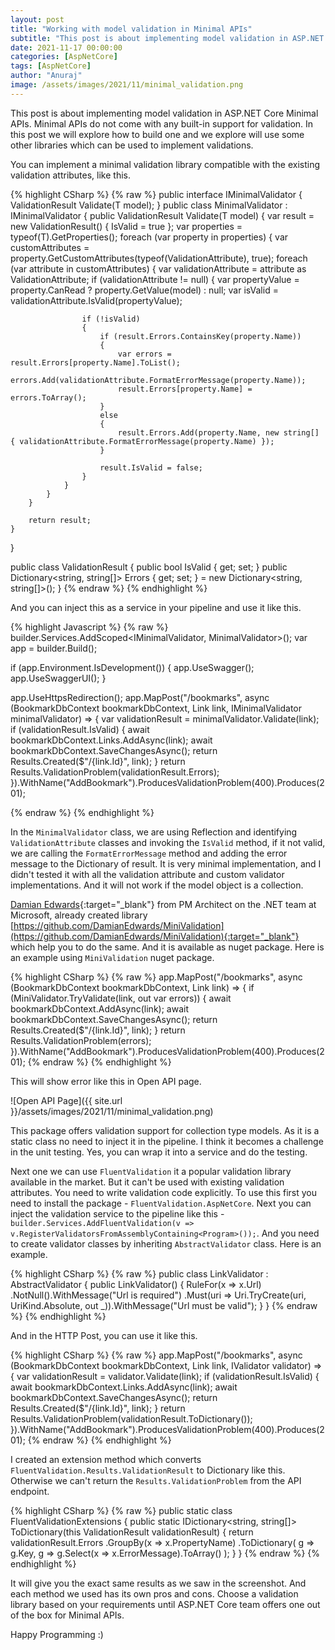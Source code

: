 ```yaml
---
layout: post
title: "Working with model validation in Minimal APIs"
subtitle: "This post is about implementing model validation in ASP.NET Core Minimal APIs. And we will explore how to build one and we explore will use some other libraries which can be used to implement validations."
date: 2021-11-17 00:00:00
categories: [AspNetCore]
tags: [AspNetCore]
author: "Anuraj"
image: /assets/images/2021/11/minimal_validation.png
---
```

This post is about implementing model validation in ASP.NET Core Minimal APIs. Minimal APIs do not come with any built-in support for validation. In this post we will explore how to build one and we explore will use some other libraries which can be used to implement validations.

You can implement a minimal validation library compatible with the existing validation attributes, like this.

{% highlight CSharp %}
{% raw %}
public interface IMinimalValidator
{
    ValidationResult Validate<T>(T model);
}
public class MinimalValidator : IMinimalValidator
{
    public ValidationResult Validate<T>(T model)
    {
        var result = new ValidationResult()
        {
            IsValid = true
        };
        var properties = typeof(T).GetProperties();
        foreach (var property in properties)
        {
            var customAttributes = property.GetCustomAttributes(typeof(ValidationAttribute), true);
            foreach (var attribute in customAttributes)
            {
                var validationAttribute = attribute as ValidationAttribute;
                if (validationAttribute != null)
                {
                    var propertyValue = property.CanRead ? property.GetValue(model) : null;
                    var isValid = validationAttribute.IsValid(propertyValue);
                    
                    if (!isValid)
                    {
                        if (result.Errors.ContainsKey(property.Name))
                        {
                            var errors = result.Errors[property.Name].ToList();
                            errors.Add(validationAttribute.FormatErrorMessage(property.Name));
                            result.Errors[property.Name] = errors.ToArray();
                        }
                        else
                        {
                            result.Errors.Add(property.Name, new string[] { validationAttribute.FormatErrorMessage(property.Name) });
                        }

                        result.IsValid = false;
                    }
                }
            }
        }

        return result;
    }
}

public class ValidationResult
{
    public bool IsValid { get; set; }
    public Dictionary<string, string[]> Errors { get; set; } = new Dictionary<string, string[]>();
}
{% endraw %}
{% endhighlight %}

And you can inject this as a service in your pipeline and use it like this.

{% highlight Javascript %}
{% raw %}
builder.Services.AddScoped<IMinimalValidator, MinimalValidator>();
var app = builder.Build();

if (app.Environment.IsDevelopment())
{
    app.UseSwagger();
    app.UseSwaggerUI();
}

app.UseHttpsRedirection();
app.MapPost("/bookmarks", async (BookmarkDbContext bookmarkDbContext, Link link, IMinimalValidator minimalValidator) =>
{
    var validationResult = minimalValidator.Validate(link);
    if (validationResult.IsValid)
    {
        await bookmarkDbContext.Links.AddAsync(link);
        await bookmarkDbContext.SaveChangesAsync();
        return Results.Created($"/{link.Id}", link);
    }
    return Results.ValidationProblem(validationResult.Errors);
}).WithName("AddBookmark").ProducesValidationProblem(400).Produces(201);

{% endraw %}
{% endhighlight %}

In the `MinimalValidator` class, we are using Reflection and identifying `ValidationAttribute` classes and invoking the `IsValid` method, if it not valid, we are calling the `FormatErrorMessage` method and adding the error message to the Dictionary of result. It is very minimal implementation, and I didn't tested it with all the validation attribute and custom validator implementations. And it will not work if the model object is a collection.

[Damian Edwards](https://twitter.com/DamianEdwards){:target="_blank"} from PM Architect on the .NET team at Microsoft, already created library [https://github.com/DamianEdwards/MiniValidation](https://github.com/DamianEdwards/MiniValidation){:target="_blank"} which help you to do the same. And it is available as nuget package. Here is an example using `MiniValidation` nuget package.

{% highlight CSharp %}
{% raw %}
app.MapPost("/bookmarks", async (BookmarkDbContext bookmarkDbContext, Link link) =>
{
    if (MiniValidator.TryValidate(link, out var errors))
    {
        await bookmarkDbContext.AddAsync(link);
        await bookmarkDbContext.SaveChangesAsync();
        return Results.Created($"/{link.Id}", link);
    }
    return Results.ValidationProblem(errors);
}).WithName("AddBookmark").ProducesValidationProblem(400).Produces(201);
{% endraw %}
{% endhighlight %}

This will show error like this in Open API page.

![Open API Page]({{ site.url }}/assets/images/2021/11/minimal_validation.png)

This package offers validation support for collection type models. As it is a static class no need to inject it in the pipeline. I think it becomes a challenge in the unit testing. Yes, you can wrap it into a service and do the testing.

Next one we can use `FluentValidation` it a popular validation library available in the market. But it can't be used with existing validation attributes. You need to write validation code explicitly. To use this first you need to install the package - `FluentValidation.AspNetCore`. Next you can inject the validation service to the pipeline like this - `builder.Services.AddFluentValidation(v => v.RegisterValidatorsFromAssemblyContaining<Program>());`. And you need to create validator classes by inheriting `AbstractValidator` class. Here is an example.

{% highlight CSharp %}
{% raw %}
public class LinkValidator : AbstractValidator<Link>
{
    public LinkValidator()
    {
        RuleFor(x => x.Url)
        .NotNull().WithMessage("Url is required")
        .Must(uri => Uri.TryCreate(uri, UriKind.Absolute, out _)).WithMessage("Url must be valid");
    }
}
{% endraw %}
{% endhighlight %}

And in the HTTP Post, you can use it like this.

{% highlight CSharp %}
{% raw %}
app.MapPost("/bookmarks", async (BookmarkDbContext bookmarkDbContext, Link link, IValidator<Link> validator) =>
{
    var validationResult = validator.Validate(link);
    if (validationResult.IsValid)
    {
        await bookmarkDbContext.Links.AddAsync(link);
        await bookmarkDbContext.SaveChangesAsync();
        return Results.Created($"/{link.Id}", link);
    }
    return Results.ValidationProblem(validationResult.ToDictionary());
}).WithName("AddBookmark").ProducesValidationProblem(400).Produces(201);
{% endraw %}
{% endhighlight %}

I created an extension method which converts `FluentValidation.Results.ValidationResult` to Dictionary like this. Otherwise we can't return the `Results.ValidationProblem` from the API endpoint.

{% highlight CSharp %}
{% raw %}
public static class FluentValidationExtensions
{
    public static IDictionary<string, string[]> ToDictionary(this ValidationResult validationResult)
    {
        return validationResult.Errors
              .GroupBy(x => x.PropertyName)
              .ToDictionary(
                  g => g.Key,
                  g => g.Select(x => x.ErrorMessage).ToArray()
              );
    }
}
{% endraw %}
{% endhighlight %}

It will give you the exact same results as we saw in the screenshot. And each method we used has its own pros and cons. Choose a validation library based on your requirements until ASP.NET Core team offers one out of the box for Minimal APIs.

Happy Programming :)